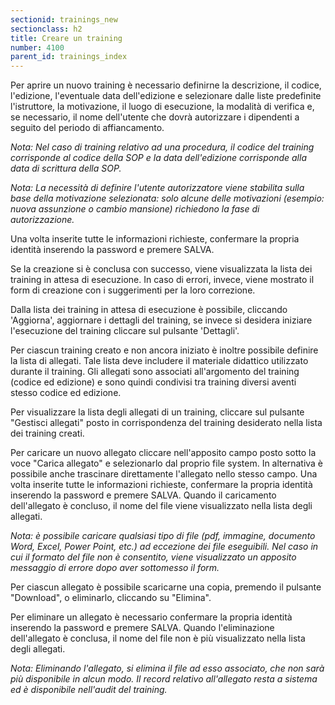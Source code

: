 ```yaml
---
sectionid: trainings_new
sectionclass: h2
title: Creare un training
number: 4100
parent_id: trainings_index
---
```

Per aprire un nuovo training è necessario definirne la descrizione, il codice, l'edizione, l'eventuale data dell'edizione e selezionare dalle liste predefinite l'istruttore, la motivazione, il luogo di esecuzione, la modalità di verifica e, se necessario, il nome dell'utente che dovrà autorizzare i dipendenti a seguito del periodo di affiancamento.

_Nota: Nel caso di training relativo ad una procedura, il codice del training corrisponde al codice della SOP e la data dell'edizione corrisponde alla data di scrittura della SOP._

_Nota: La necessità di definire l'utente autorizzatore viene stabilita sulla base della motivazione selezionata: solo alcune delle motivazioni (esempio: nuova assunzione o cambio mansione) richiedono la fase di autorizzazione._

Una volta inserite tutte le informazioni richieste, confermare la propria identità inserendo la password e premere SALVA.

Se la creazione si è conclusa con successo, viene visualizzata la lista dei training in attesa di esecuzione. In caso di errori, invece, viene mostrato il form di creazione con i suggerimenti per la loro correzione.

Dalla lista dei training in attesa di esecuzione è possibile, cliccando 'Aggiorna', aggiornare i dettagli del training, se invece si desidera iniziare l'esecuzione del training cliccare sul pulsante 'Dettagli'.

Per ciascun training creato e non ancora iniziato è inoltre possibile definire la lista di allegati. Tale lista deve includere il materiale didattico utilizzato durante il training.
Gli allegati sono associati all'argomento del training (codice ed edizione) e sono quindi condivisi tra training diversi aventi stesso codice ed edizione.

Per visualizzare la lista degli allegati di un training, cliccare sul pulsante "Gestisci allegati" posto in corrispondenza del training desiderato nella lista dei training creati.

Per caricare un nuovo allegato cliccare nell'apposito campo posto sotto la voce "Carica allegato" e selezionarlo dal proprio file system. In alternativa è possibile anche trascinare direttamente l'allegato nello stesso campo.
Una volta inserite tutte le informazioni richieste, confermare la propria identità inserendo la password e premere SALVA.
Quando il caricamento dell'allegato è concluso, il nome del file viene visualizzato nella lista degli allegati.

_Nota: è possibile caricare qualsiasi tipo di file (pdf, immagine, documento Word, Excel, Power Point, etc.) ad eccezione dei file eseguibili. Nel caso in cui il formato del file non è consentito, viene visualizzato un apposito messaggio di errore dopo aver sottomesso il form._

Per ciascun allegato è possibile scaricarne una copia, premendo il pulsante "Download", o eliminarlo, cliccando su "Elimina". 

Per eliminare un allegato è necessario confermare la propria identità inserendo la password e premere SALVA.
Quando l'eliminazione dell'allegato è conclusa, il nome del file non è più visualizzato nella lista degli allegati.

_Nota: Eliminando l'allegato, si elimina il file ad esso associato, che non sarà più disponibile in alcun modo. Il record relativo all'allegato resta a sistema ed è disponibile nell'audit del training._
